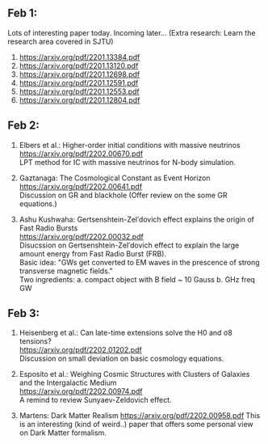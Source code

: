 ## Feb 1: 
Lots of interesting paper today. Incoming later... (Extra research: Learn the research area covered in SJTU)
1. https://arxiv.org/pdf/2201.13384.pdf
2. https://arxiv.org/pdf/2201.13120.pdf
3. https://arxiv.org/pdf/2201.12698.pdf
4. https://arxiv.org/pdf/2201.12591.pdf
5. https://arxiv.org/pdf/2201.12553.pdf
6. https://arxiv.org/pdf/2201.12804.pdf

## Feb 2:
1. Elbers et al.: Higher-order initial conditions with massive neutrinos \
https://arxiv.org/pdf/2202.00670.pdf \
LPT method for IC with massive neutrinos for N-body simulation.

2. Gaztanaga: The Cosmological Constant as Event Horizon \
https://arxiv.org/pdf/2202.00641.pdf \
Discussion on GR and blackhole (Offer review on the some GR equations.)

3. Ashu Kushwaha: Gertsenshtein-Zel′dovich effect explains the origin of Fast Radio Bursts \
https://arxiv.org/pdf/2202.00032.pdf \
Disucssion on Gertsenshtein-Zel′dovich effect to explain the large amount energy from Fast Radio Burst (FRB). \
Basic idea: "GWs get converted to EM waves in the prescence of strong transverse magnetic fields." \
Two ingredients: a. compact object with B field ~ 10 Gauss b. GHz freq GW

## Feb 3:
1. Heisenberg et al.: Can late-time extensions solve the H0 and σ8 tensions? \
https://arxiv.org/pdf/2202.01202.pdf \
Discussion on small deviation on basic cosmology equations.

2. Esposito et al.: Weighing Cosmic Structures with Clusters of Galaxies and the Intergalactic Medium \
https://arxiv.org/pdf/2202.00974.pdf \
A remind to review Sunyaev-Zeldovich effect.

3. Martens: Dark Matter Realism
https://arxiv.org/pdf/2202.00958.pdf This is an interesting (kind of weird..) paper that offers some personal view on Dark Matter formalism.
